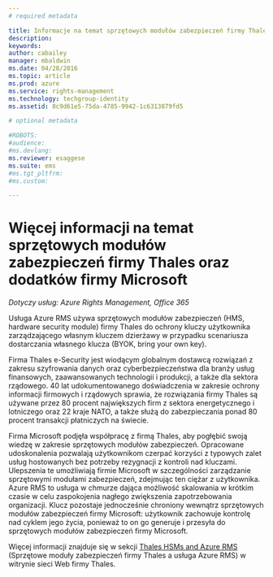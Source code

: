 ```yaml
---
# required metadata

title: Informacje na temat sprzętowych modułów zabezpieczeń firmy Thales i dodatków firmy Microsoft | Azure RMS
description:
keywords:
author: cabailey
manager: mbaldwin
ms.date: 04/28/2016
ms.topic: article
ms.prod: azure
ms.service: rights-management
ms.technology: techgroup-identity
ms.assetid: 8c9d61e5-75da-4785-9942-1c6313879fd5

# optional metadata

#ROBOTS:
#audience:
#ms.devlang:
ms.reviewer: esaggese
ms.suite: ems
#ms.tgt_pltfrm:
#ms.custom:

---
```


# Więcej informacji na temat sprzętowych modułów zabezpieczeń firmy Thales oraz dodatków firmy Microsoft

*Dotyczy usług: Azure Rights Management, Office 365*

Usługa Azure RMS używa sprzętowych modułów zabezpieczeń (HMS, hardware security module) firmy Thales do ochrony kluczy użytkownika zarządzającego własnym kluczem dzierżawy w przypadku scenariusza dostarczania własnego klucza (BYOK, bring your own key).

Firma Thales e-Security jest wiodącym globalnym dostawcą rozwiązań z zakresu szyfrowania danych oraz cyberbezpieczeństwa dla branży usług finansowych, zaawansowanych technologii i produkcji, a także dla sektora rządowego. 40 lat udokumentowanego doświadczenia w zakresie ochrony informacji firmowych i rządowych sprawia, że rozwiązania firmy Thales są używane przez 80 procent największych firm z sektora energetycznego i lotniczego oraz 22 kraje NATO, a także służą do zabezpieczania ponad 80 procent transakcji płatniczych na świecie.

Firma Microsoft podjęła współpracę z firmą Thales, aby pogłębić swoją wiedzę w zakresie sprzętowych modułów zabezpieczeń. Opracowane udoskonalenia pozwalają użytkownikom czerpać korzyści z typowych zalet usług hostowanych bez potrzeby rezygnacji z kontroli nad kluczami. Ulepszenia te umożliwiają firmie Microsoft w szczególności zarządzanie sprzętowymi modułami zabezpieczeń, zdejmując ten ciężar z użytkownika. Azure RMS to usługa w chmurze dająca możliwość skalowania w krótkim czasie w celu zaspokojenia nagłego zwiększenia zapotrzebowania organizacji. Klucz pozostaje jednocześnie chroniony wewnątrz sprzętowych modułów zabezpieczeń firmy Microsoft: użytkownik zachowuje kontrolę nad cyklem jego życia, ponieważ to on go generuje i przesyła do sprzętowych modułów zabezpieczeń firmy Microsoft.

Więcej informacji znajduje się w sekcji [Thales HSMs and Azure RMS](http://www.thales-esecurity.com/msrms/cloud) (Sprzętowe moduły zabezpieczeń firmy Thales a usługa Azure RMS) w witrynie sieci Web firmy Thales.



<!--HONumber=Apr16_HO4-->


